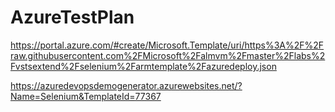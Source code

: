 # AzureTestPlan

https://portal.azure.com/#create/Microsoft.Template/uri/https%3A%2F%2Fraw.githubusercontent.com%2FMicrosoft%2Falmvm%2Fmaster%2Flabs%2Fvstsextend%2Fselenium%2Farmtemplate%2Fazuredeploy.json


https://azuredevopsdemogenerator.azurewebsites.net/?Name=Selenium&TemplateId=77367
